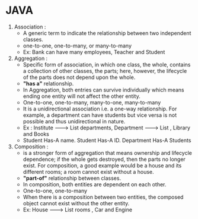 # JAVA

1) Association :
    - A generic term to indicate the relationship between two independent classes.
    - one-to-one, one-to-many, or many-to-many
    - Ex: Bank can have many employees, Teacher and Student
2) Aggregation :
   - Specific form of association, in which one class, the whole, contains a collection of other classes, the parts; here, however, the lifecycle of the parts does not depend upon the whole.
   - **"has a"** relationship.
   - In Aggregation, both entries can survive individually which means ending one entity will not affect the other entity.
   - One-to-one, one-to-many, many-to-one, many-to-many
   - It is a unidirectional association i.e. a one-way relationship. For example, a department can have students but vice versa is not possible and thus unidirectional in nature.
   - Ex : Institute ---> List<Department> departments, Department ---> List<Student> , Library and Books
   - Student Has-A name. Student Has-A ID. Department Has-A Students
3) Composition :
   - is a stronger form of aggregation that means ownership and lifecycle dependence; if the whole gets destroyed, then the parts no longer exist. For composition, a good example would be a house and its different rooms; a room cannot exist without a house.
   - **"part-of"** relationship between classes.
   - In composition, both entities are dependent on each other.
   - One-to-one, one-to-many
   - When there is a composition between two entities, the composed object cannot exist without the other entity.
   - Ex: House ---> List<Room> rooms , Car and Engine
